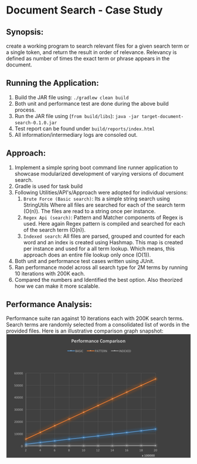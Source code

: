 # Document Search - Case Study
## Synopsis:
create a working program to search relevant files for a given search term
or a single token, and return the result in order of relevance. Relevancy
is defined as number of times the exact term or phrase appears in the document.


## Running the Application:
1. Build the JAR file using: `./gradlew clean build`
2. Both unit and performance test are done during the above build process.
3. Run the JAR file using (`from build/libs`): `java -jar target-document-search-0.1.0.jar`
4. Test report can be found under `build/reports/index.html`
5. All information/intermediary logs are consoled out.

## Approach:
1. Implement a simple spring boot command line runner application to showcase
modularized development of varying versions of document search.
2. Gradle is used for task build
3. Following Utilities/API's/Approach were adopted for individual versions:
   1. `Brute Force (Basic search)`: Its a simple string search using StringUtils
       Where all files are searched for each of the search term (O(n)). The
       files are read to a string once per instance.
   2. `Regex Api (search)`: Pattern and Matcher components of Regex is used. Here
       again Regex pattern is compiled and searched for each of the search term
       (O(n)).
   3. `Indexed search`: All files are parsed, grouped and counted for each word
       and an index is created using Hashmap. This map is created per
       instance and used for a all term lookup. Which means, this approach does
       an entire file lookup only once (O(1)).
3. Both unit and performance test cases written using JUnit.
4. Ran performance model across all search type for 2M terms by running 10 iterations
   with 200K each.
5. Compared the numbers and Identified the best option. Also theorized how we
   can make it more scalable.

## Performance Analysis:
   Performance suite ran against 10 iterations each with 200K search terms.
   Search terms are randomly selected from a consolidated list of words in the provided
   files.
   Here is an illustrative comparison graph snapshot:
   ![Alt text](performance_graph.png?raw=true)
